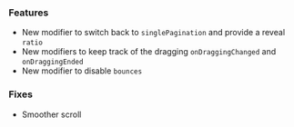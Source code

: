 ### Features
- New modifier to switch back to `singlePagination` and provide a reveal `ratio`
- New modifiers to keep track of the dragging `onDraggingChanged` and `onDraggingEnded`
- New modifier to disable `bounces`

### Fixes
- Smoother scroll